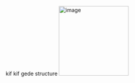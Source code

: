 kif kif gede structure 
<img width="185" alt="image" src="https://github.com/user-attachments/assets/a62c1b4f-a463-4c0f-b8d2-4dfaaf5125e7">
